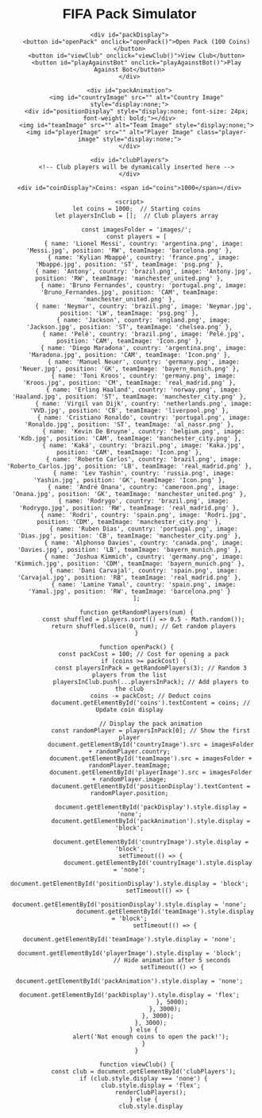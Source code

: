 <!DOCTYPE html>
<html lang="en">
<head>
    <meta charset="UTF-8">
    <meta name="viewport" content="width=device-width, initial-scale=1.0">
    <title>FIFA Pack Simulator</title>
    <style>
        body {
            font-family: Arial, sans-serif;
            text-align: center;
        }
        #packDisplay {
            display: flex;
            justify-content: center;
            align-items: center;
            height: 100vh;
        }
        #packAnimation {
            display: none;
        }
        #viewClub, #playAgainstBot, #playAgainstRealPlayer, #openPack, #buyPack {
            margin: 10px;
        }
        .player-image {
            width: 150px;
            height: auto;
        }
        #clubPlayers {
            display: none;
            flex-wrap: wrap;
            justify-content: center;
        }
        #clubPlayers img {
            margin: 10px;
            width: 120px;
            height: auto;
        }
    </style>
</head>
<body>
    <h1>FIFA Pack Simulator</h1>

    <div id="packDisplay">
        <button id="openPack" onclick="openPack()">Open Pack (100 Coins)</button>
        <button id="viewClub" onclick="viewClub()">View Club</button>
        <button id="playAgainstBot" onclick="playAgainstBot()">Play Against Bot</button>
    </div>

    <div id="packAnimation">
        <img id="countryImage" src="" alt="Country Image" style="display:none;">
        <div id="positionDisplay" style="display:none; font-size: 24px; font-weight: bold;"></div>
        <img id="teamImage" src="" alt="Team Image" style="display:none;">
        <img id="playerImage" src="" alt="Player Image" class="player-image" style="display:none;">
    </div>

    <div id="clubPlayers">
        <!-- Club players will be dynamically inserted here -->
    </div>

    <div id="coinDisplay">Coins: <span id="coins">1000</span></div>

    <script>
        let coins = 1000;  // Starting coins
        let playersInClub = [];  // Club players array

        const imagesFolder = 'images/';
        const players = [
            { name: 'Lionel Messi', country: 'argentina.png', image: 'Messi.jpg', position: 'RW', teamImage: 'barcelona.png' },
            { name: 'Kylian Mbappé', country: 'france.png', image: 'Mbappé.jpg', position: 'ST', teamImage: 'psg.png' },
            { name: 'Antony', country: 'brazil.png', image: 'Antony.jpg', position: 'RW', teamImage: 'manchester_united.png' },
            { name: 'Bruno Fernandes', country: 'portugal.png', image: 'Bruno_Fernandes.jpg', position: 'CAM', teamImage: 'manchester_united.png' },
            { name: 'Neymar', country: 'brazil.png', image: 'Neymar.jpg', position: 'LW', teamImage: 'psg.png' },
            { name: 'Jackson', country: 'england.png', image: 'Jackson.jpg', position: 'ST', teamImage: 'chelsea.png' },
            { name: 'Pelé', country: 'brazil.png', image: 'Pelé.jpg', position: 'CAM', teamImage: 'Icon.png' },
            { name: 'Diego Maradona', country: 'argentina.png', image: 'Maradona.jpg', position: 'CAM', teamImage: 'Icon.png' },
            { name: 'Manuel Neuer', country: 'germany.png', image: 'Neuer.jpg', position: 'GK', teamImage: 'bayern_munich.png' },
            { name: 'Toni Kroos', country: 'germany.png', image: 'Kroos.jpg', position: 'CM', teamImage: 'real_madrid.png' },
            { name: 'Erling Haaland', country: 'norway.png', image: 'Haaland.jpg', position: 'ST', teamImage: 'manchester_city.png' },
            { name: 'Virgil van Dijk', country: 'netherlands.png', image: 'VVD.jpg', position: 'CB', teamImage: 'liverpool.png' },
            { name: 'Cristiano Ronaldo', country: 'portugal.png', image: 'Ronaldo.jpg', position: 'ST', teamImage: 'al_nassr.png' },
            { name: 'Kevin De Bruyne', country: 'belgium.png', image: 'Kdb.jpg', position: 'CAM', teamImage: 'manchester_city.png' },
            { name: 'Kaká', country: 'brazil.png', image: 'Kaka.jpg', position: 'CAM', teamImage: 'Icon.png' },
            { name: 'Roberto Carlos', country: 'brazil.png', image: 'Roberto_Carlos.jpg', position: 'LB', teamImage: 'real_madrid.png' },
            { name: 'Lev Yashin', country: 'russia.png', image: 'Yashin.jpg', position: 'GK', teamImage: 'Icon.png' },
            { name: 'André Onana', country: 'cameroon.png', image: 'Onana.jpg', position: 'GK', teamImage: 'manchester_united.png' },
            { name: 'Rodrygo', country: 'brazil.png', image: 'Rodrygo.jpg', position: 'RW', teamImage: 'real_madrid.png' },
            { name: 'Rodri', country: 'spain.png', image: 'Rodri.jpg', position: 'CDM', teamImage: 'manchester_city.png' },
            { name: 'Ruben Dias', country: 'portugal.png', image: 'Dias.jpg', position: 'CB', teamImage: 'manchester_city.png' },
            { name: 'Alphonso Davies', country: 'canada.png', image: 'Davies.jpg', position: 'LB', teamImage: 'bayern_munich.png' },
            { name: 'Joshua Kimmich', country: 'germany.png', image: 'Kimmich.jpg', position: 'CDM', teamImage: 'bayern_munich.png' },
            { name: 'Dani Carvajal', country: 'spain.png', image: 'Carvajal.jpg', position: 'RB', teamImage: 'real_madrid.png' },
            { name: 'Lamine Yamal', country: 'spain.png', image: 'Yamal.jpg', position: 'RW', teamImage: 'barcelona.png' }
        ];

        function getRandomPlayers(num) {
            const shuffled = players.sort(() => 0.5 - Math.random());
            return shuffled.slice(0, num); // Get random players
        }

        function openPack() {
            const packCost = 100; // Cost for opening a pack
            if (coins >= packCost) {
                const playersInPack = getRandomPlayers(3); // Random 3 players from the list
                playersInClub.push(...playersInPack); // Add players to the club
                coins -= packCost; // Deduct coins
                document.getElementById('coins').textContent = coins; // Update coin display

                // Display the pack animation
                const randomPlayer = playersInPack[0]; // Show the first player
                document.getElementById('countryImage').src = imagesFolder + randomPlayer.country;
                document.getElementById('teamImage').src = imagesFolder + randomPlayer.teamImage;
                document.getElementById('playerImage').src = imagesFolder + randomPlayer.image;
                document.getElementById('positionDisplay').textContent = randomPlayer.position;

                document.getElementById('packDisplay').style.display = 'none';
                document.getElementById('packAnimation').style.display = 'block';

                document.getElementById('countryImage').style.display = 'block';
                setTimeout(() => {
                    document.getElementById('countryImage').style.display = 'none';
                    document.getElementById('positionDisplay').style.display = 'block';
                    setTimeout(() => {
                        document.getElementById('positionDisplay').style.display = 'none';
                        document.getElementById('teamImage').style.display = 'block';
                        setTimeout(() => {
                            document.getElementById('teamImage').style.display = 'none';
                            document.getElementById('playerImage').style.display = 'block';
                            // Hide animation after 5 seconds
                            setTimeout(() => {
                                document.getElementById('packAnimation').style.display = 'none';
                                document.getElementById('packDisplay').style.display = 'flex';
                            }, 5000);
                        }, 3000);
                    }, 3000);
                }, 3000);
            } else {
                alert('Not enough coins to open the pack!');
            }
        }

        function viewClub() {
            const club = document.getElementById('clubPlayers');
            if (club.style.display === 'none') {
                club.style.display = 'flex';
                renderClubPlayers();
            } else {
                club.style.display
